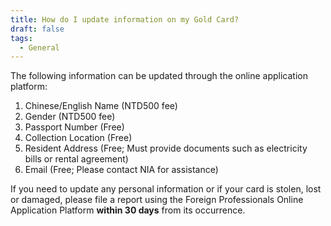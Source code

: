 ```yaml
---
title: How do I update information on my Gold Card?
draft: false
tags:
  - General
---
```

The following information can be updated through the online application platform:

1. Chinese/English Name (NTD500 fee)
2. Gender (NTD500 fee)
3. Passport Number (Free)
4. Collection Location (Free)
5. Resident Address (Free; Must provide documents such as electricity bills or rental agreement)
6. Email (Free; Please contact NIA for assistance)

If you need to update any personal information or if your card is stolen, lost or damaged, please file a report using the Foreign Professionals Online Application Platform **within 30 days** from its occurrence.